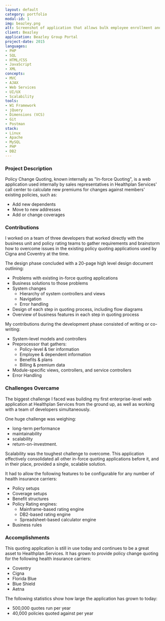 ```yaml
---
layout: default
category: portfolio
modal-id: 1
img: beazley.png
alt: Screenshot of application that allows bulk employee enrollment and managements for groups
client: Beazley
application: Beazley Group Portal
project-date: 2015
languages:
- PHP
- SQL
- HTML/CSS
- JavaScript
- XML
concepts:
- MVC
- AJAX
- Web Services
- UI/UX
- Scalability
tools:
- W1 Framework
- jQuery
- Dimensions (VCS)
- Git
- Postman
stack:
- Linux
- Apache
- MySQL
- PHP
- DB2
---
```


### Project Description

Policy Change Quoting, known internally as "In-force Quoting", is a web application used internally by sales representatives in Healthplan Services' call center to calculate new premiums for changes against members' existing policies, such as:

- Add new dependents
- Move to new addresses
- Add or change coverages 

### Contributions

I worked on a team of three developers that worked directly with the business unit and policy rating teams to gather requirements and brainstorm how to overcome issues in the existing policy quoting applications used by Cigna and Coventry at the time.

The design phase concluded with a 20-page high level design document outlining:

- Problems with existing in-force quoting applications
- Business solutions to those problems
- System changes
  - Hierarchy of system controllers and views
  - Navigation
  - Error handling
- Design of each step in quoting process, including flow diagrams
- Overview of business features in each step in quoting process

My contributions during the development phase consisted of writing or co-writing:

- System-level models and controllers
- Preprocessor that gathers:
  - Policy-level & tier information
  - Employee & dependent information
  - Benefits & plans
  - Billing & premium data
- Module-specific views, controllers, and service controllers
- Error Handling

### Challenges Overcame

The biggest challenge I faced was building my first enterprise-level web application at Healthplan Services from the ground up, as well as working with a team of developers simultaneously.

One huge challenge was weighing:

- long-term performance
- maintainability
- scalability
- return-on-investment.

Scalability was the toughest challenge to overcome. This application effectively consolidated all other in-force quoting applications before it, and in their place, provided a single, scalable solution. 

It had to allow the following features to be configurable for any number of health insurance carriers:

- Policy setups
- Coverage setups
- Benefit structures
- Policy Rating engines:
    + Mainframe-based rating engine
    + DB2-based rating engine
    + Spreadsheet-based calculator engine
- Business rules

### Accomplishments

This quoting application is still in use today and continues to be a great asset to Healthplan Services. It has grown to provide policy change quoting for the following health insurance carriers:

- Coventry
- Cigna
- Florida Blue
- Blue Shield
- Aetna

The following statistics show how large the application has grown to today:

- 500,000 quotes run per year 
- 40,000 policies quoted against per year

